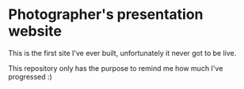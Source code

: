 # Photographer's presentation website

This is the first site I've ever built, unfortunately it never got to be live.

This repository only has the purpose to remind me how much I've progressed :)
